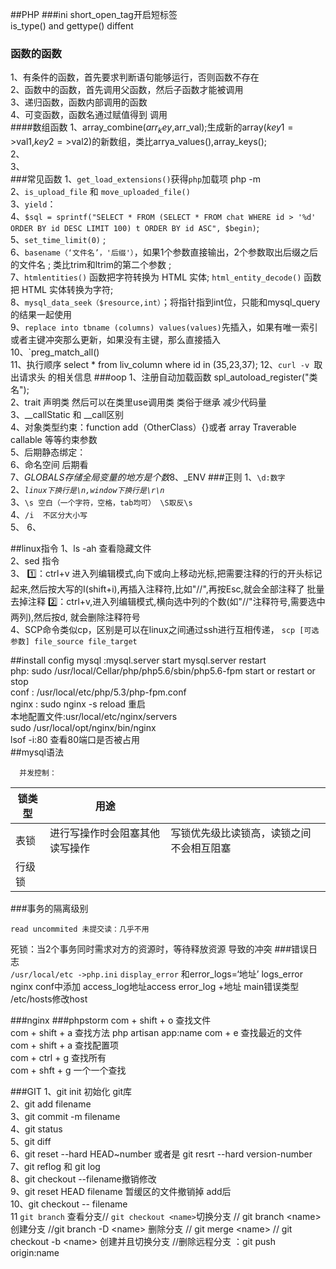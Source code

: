 ##PHP
###ini
short_open_tag开启短标签  
is_type() and gettype()   diffent
### 函数的函数
1、有条件的函数，首先要求判断语句能够运行，否则函数不存在  
2、函数中的函数，首先调用父函数，然后子函数才能被调用  
3、递归函数，函数内部调用的函数  
4、可变函数，函数名通过赋值得到 调用  
####数组函数
1、array_combine($arr_key,$arr_val);生成新的array($key1=>$val1,$key2=>$val2)的新数组，类比arrya_values(),array_keys();  
2、  
3、  
###常见函数 
1、`get_load_extensions()`获得`php`加载项   php -m  
2、`is_upload_file`  和 `move_uploaded_file()`  
3、`yield`：    
4、`$sql = sprintf("SELECT * FROM (SELECT * FROM chat WHERE id > '%d' ORDER BY id DESC LIMIT 100) t ORDER BY id ASC", $begin)`;  
5、`set_time_limit(0)` ;   
6、`basename（‘文件名’，'后缀'）`，如果1个参数直接输出，2个参数取出后缀之后的文件名  ;
类比trim和ltrim的第二个参数 ;   
7、`htmlentities()` 函数把字符转换为 HTML 实体; 
`html_entity_decode()` 函数把 HTML 实体转换为字符;   
8、`mysql_data_seek（$resource,int）`；将指针指到int位，只能和mysql\_query的结果一起使用  
9、`replace into tbname (columns) values(values)`先插入，如果有唯一索引或者主键冲突那么更新，如果没有主键，那么直接插入   
10、`preg_match_all()   
11、执行顺序 select * from liv_column where id in (35,23,37);
12、```curl -v ```取出请求头 的相关信息
###oop 
1、注册自动加载函数 spl\_autoload\_register("类名");  
2、trait 声明类 然后可以在类里use调用类 类俗于继承 减少代码量  
3、__callStatic 和 __call区别   
4、对象类型约束：function add（OtherClass）{}或者 array Traverable  callable 等等约束参数  
5、后期静态绑定：  
6、命名空间 后期看  
7、$GLOBALS 存储全局变量的地方是个数 
8、$_ENV 
###正则
1、```\d:数字```  
2、*```linux下换行是\n,window下换行是\r\n```*  
3、```\s 空白（一个字符，空格，tab均可） \S取反\s```  
4、```/i  不区分大小写```   
5、
6、

##linux指令
1、ls -ah 查看隐藏文件 		
2、sed 指令  
3、
1️⃣：ctrl+v 进入列编辑模式,向下或向上移动光标,把需要注释的行的开头标记起来,然后按大写的I(shift+i),再插入注释符,比如"//",再按Esc,就会全部注释了
批量去掉注释
2️⃣：ctrl+v,进入列编辑模式,横向选中列的个数(如"//"注释符号,需要选中两列),然后按d, 就会删除注释符号  
4、SCP命令类似cp，区别是可以在linux之间通过ssh进行互相传递，  ``` scp [可选参数] file_source file_target ```


##install config
mysql :mysql.server start mysql.server restart  
php: sudo /usr/local/Cellar/php/php5.6/sbin/php5.6-fpm start  or restart or stop  
conf : /usr/local/etc/php/5.3/php-fpm.conf   
nginx : sudo nginx -s reload 重启  
        本地配置文件:usr/local/etc/nginx/servers  
   		 sudo /usr/local/opt/nginx/bin/nginx   
  lsof -i:80 查看80端口是否被占用  
##mysql语法
```
  并发控制：
```
|锁类型|用途||
| --- |---|---|
|表锁|进行写操作时会阻塞其他读写操作|写锁优先级比读锁高，读锁之间不会相互阻塞|
|行级锁||
###事务的隔离级别
```
read uncommited 未提交读：几乎不用    
```
死锁：当2个事务同时需求对方的资源时，等待释放资源 导致的冲突
###错误日志  
`/usr/local/etc ->php.ini`  `display_error` 和error_logs=‘地址’   logs_error  
nginx conf中添加  access_log地址access error_log +地址 main错误类型  
/etc/hosts修改host

###nginx
###phpstorm
com + shift + o  查找文件  
com + shift + a  查找方法  php artisan app:name 
com + e          查找最近的文件  
com + shift + a  查找配置项  
com + ctrl  + g  查找所有  
com + shft  + g  一个一个查找

###GIT
1、git init 初始化 git库  
2、git add filename   
3、git commit  -m filename  
4、git status  
5、git diff   
6、git reset --hard HEAD~number 
  或者是 git resrt --hard version-number  
7、git reflog 和 git log  
8、git checkout --filename撤销修改     
9、git reset HEAD filename 暂缓区的文件撤销掉 add后    
10、git checkout -- filename   
11 `git branch` 查看分支// `git checkout <name>`切换分支 // git branch \<name> 创建分支 //git branch -D \<name> 删除分支 // git merge \<name> // git checkout -b \<name> 创建并且切换分支  //删除远程分支 ：git push origin:name